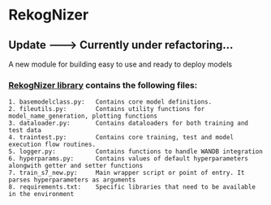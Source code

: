 # RekogNizer
## Update ---> Currently under refactoring...

A new module for building easy to use and ready to deploy models
### **[RekogNizer library](https://github.com/rajy4683/RekogNizer.git) contains the following files:**
```
1. basemodelclass.py:   Contains core model definitions. 
2. fileutils.py:        Contains utility functions for model_name_generation, plotting functions 
3. dataloader.py:       Contains dataloaders for both training and test data
4. traintest.py:        Contains core training, test and model execution flow routines. 
5. logger.py:           Contains functions to handle WANDB integration
6. hyperparams.py:      Contains values of default hyperparameters alongwith getter and setter functions   
7. train_s7_new.py:     Main wrapper script or point of entry. It parses hyperparameters as arguments
8. requirements.txt:    Specific libraries that need to be available in the environment
```
